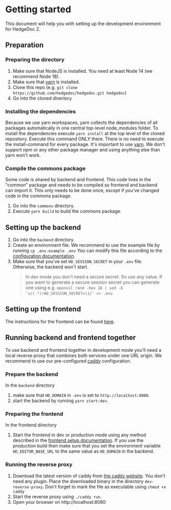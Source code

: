 # Getting started

This document will help you with setting up the development environment for HedgeDoc 2.

## Preparation

### Preparing the directory

1. Make sure that NodeJS is installed. You need at least Node 14 (we recommend Node 18).
2. Make sure that [yarn](https://yarnpkg.com/) is installed.
3. Clone this repo (e.g. `git clone https://github.com/hedgedoc/hedgedoc.git hedgedoc`)
4. Go into the cloned directory

### Installing the dependencies

Because we use yarn workspaces, yarn collects the dependencies of all packages automatically in one central top-level node_modules folder.
To install the dependencies execute `yarn install` at the top level of the cloned repository.
Execute this command ONLY there. There is no need to execute the install-command for every package.
It's important to use [yarn](https://yarnpkg.com/). We don't support npm or any other package manager and using anything else than yarn won't work. 

### Compile the commons package
Some code is shared by backend and frontend. This code lives in the "common" package and needs to be compiled so frontend and backend can import it.
This only needs to be done once, except if you've changed code in the commons package.
1. Go into the `commons` directory.
2. Execute `yarn build` to build the commons package.

## Setting up the backend

1. Go into the `backend` directory.
2. Create an environment file. We recommend to use the example file by running `cp .env.example .env`
   You can modify this file according to the [configuration documentation](../config/index.md).
3. Make sure that you've set `HD_SESSION_SECRET` in your `.env` file. Otherwise, the backend won't start. 
   > In dev mode you don't need a secure secret. So use any value. If you want to generate a secure session secret you can generate one using e.g. `openssl rand -hex 16 | sed -E 's/(.*)/HD_SESSION_SECRET=\1/' >> .env`.

## Setting up the frontend

The instructions for the frontend can be found [here](./setup/frontend.md).

## Running backend and frontend together

To use backend and frontend together in development mode you'll need a local reverse proxy that combines both services under one URL origin.
We recommend to use our pre-configured [caddy](https://caddyserver.com/) configuration.

### Prepare the backend

In the `backend` directory
1. make sure that `HD_DOMAIN` in `.env` is set to `http://localhost:8080`.
2. start the backend by running `yarn start:dev`.  

### Preparing the frontend

In the frontend directory
1. Start the frontend in dev or production mode using any method described in the [frontend setup documentation](./setup/frontend.md). 
   If you use the production build then make sure that you set the environment variable `HD_EDITOR_BASE_URL` to the same value as `HD_DOMAIN` in the backend.

### Running the reverse proxy

1. Download the latest version of caddy from [the caddy website](https://caddyserver.com/). You don't need any plugin. Place the downloaded binary in the directory `dev-reverse-proxy`. Don't forget to mark the file as executable using `chmod +x caddy`
2. Start the reverse proxy using `./caddy run`.
3. Open your browser on http://localhost:8080
